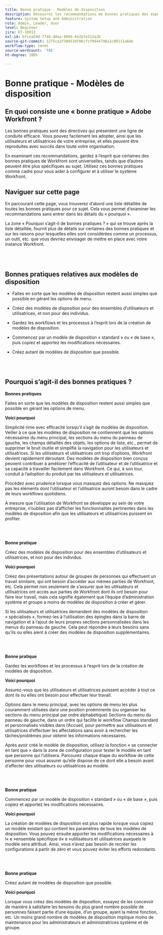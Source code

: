 ```yaml
---
title: Bonne pratique - Modèles de disposition
description: Découvrez les recommandations de bonnes pratiques des experts d’Adobe Workfront concernant la configuration, la gestion et l’utilisation des modèles de disposition Workfront.
feature: System Setup and Administration
role: Admin, Leader, User
level: Beginner
jira: KT-10913
exl-id: bfcea59d-7746-40aa-989d-6e2b7e312a2b
source-git-commit: 1275ca2f30453df06cfcf9944798a1c89111a6de
workflow-type: tm+mt
source-wordcount: '741'
ht-degree: 100%

---
```


# Bonne pratique - Modèles de disposition

## En quoi consiste une « bonne pratique » Adobe Workfront ?

Les bonnes pratiques sont des directives qui présentent une ligne de conduite efficace. Vous pouvez facilement les adopter, ainsi que les utilisateurs et utilisatrices de votre entreprise, et elles peuvent être reproduites avec succès dans toute votre organisation.

En examinant ces recommandations, gardez à l’esprit que certaines des bonnes pratiques de Workfront sont universelles, tandis que d’autres peuvent être plus spécifiques au sujet. Utilisez ces bonnes pratiques comme cadre pour vous aider à configurer et à utiliser le système Workfront.

## Naviguer sur cette page

En parcourant cette page, vous trouverez d’abord une liste détaillée de toutes les bonnes pratiques pour ce sujet. Cela vous permet d’examiner les recommandations sans entrer dans les détails du « pourquoi ».

La zone « Pourquoi s’agit-il de bonnes pratiques ? » qui se trouve après la liste détaillée, fournit plus de détails sur certaines des bonnes pratiques et sur les raisons pour lesquelles elles sont considérées comme un processus, un outil, etc. que vous devriez envisager de mettre en place avec votre instance Workfront.

</br>
</br>

## Bonnes pratiques relatives aux modèles de disposition

* Faites en sorte que les modèles de disposition restent aussi simples que possible en gérant les options de menu.

* Créez des modèles de disposition pour des ensembles d’utilisateurs et utilisatrices, et non pour des individus.

* Gardez les workflows et les processus à l’esprit lors de la création de modèles de disposition.

* Commencez par un modèle de disposition « standard » ou « de base », puis copiez et apportez les modifications nécessaires.

* Créez autant de modèles de disposition que possible.

</br>
</br>

## Pourquoi s’agit-il des bonnes pratiques ?

**Bonnes pratiques**

Faites en sorte que les modèles de disposition restent aussi simples que possible en gérant les options de menu.

**Voici pourquoi**

Simplicité rime avec efficacité lorsqu’il s’agit de modèles de disposition. Veiller à ce que les modèles de disposition ne contiennent que les options nécessaires du menu principal, les sections du menu du panneau de gauche, les champs détaillés des objets, les options de liste, etc., permet de supprimer le bruit inutile et simplifie la navigation pour les utilisateurs et utilisatrices. Si les utilisateurs et utilisatrices ont trop d’options, Workfront devient rapidement déroutant. Des modèles de disposition bien conçus peuvent contribuer à améliorer l’efficacité de l’utilisateur et de l’utilisatrice et sa capacité à travailler facilement dans Workfront. Ce qui, à son tour, conduit à l’adoption du produit par les utilisateurs et utilisatrices.

Procédez avec prudence lorsque vous masquez des options. Ne masquez pas les éléments dont l’utilisateur et l’utilisatrice auront besoin dans le cadre de leurs workflows quotidiens.

À mesure que l’utilisation de Workfront se développe au sein de votre entreprise, n’oubliez pas d’afficher les fonctionnalités pertinentes dans les modèles de disposition afin que les utilisateurs et utilisatrices puissent en profiter.

</br>
</br>

**Bonne pratique**

Créez des modèles de disposition pour des ensembles d’utilisateurs et utilisatrices, et non pour des individus.

**Voici pourquoi**

Créez des présentations autour de groupes de personnes qui effectuent un travail similaire, qui ont besoin d’accéder aux mêmes parties de Workfront, etc. Cela permet non seulement de s’assurer que les utilisateurs et utilisatrices ont accès aux parties de Workfront dont ils ont besoin pour faire leur travail, mais cela signifie également que l’équipe d’administration système et groupe a moins de modèles de disposition à créer et gérer.

Si les utilisateurs et utilisatrices demandent des modèles de disposition « spécialisés », formez-les à l’utilisation des épingles dans la barre de navigation et à l’ajout de leurs propres sections personnalisées dans les menus du panneau de gauche. Cela peut répondre à leurs besoins sans qu’ils ou elles aient à créer des modèles de disposition supplémentaires.

</br>
</br>

**Bonne pratique**

Gardez les workflows et les processus à l’esprit lors de la création de modèles de disposition.

**Voici pourquoi**

Assurez-vous que les utilisateurs et utilisatrices puissent accéder à tout ce dont ils ou elles ont besoin pour effectuer leur travail.

Options dans le menu principal, avec les options de menu les plus couramment utilisées dans une position proéminente (ou organiser les sections du menu principal par ordre alphabétique)
Sections du menu du panneau de gauche, dans un ordre qui facilite le workflow
Champs standard et personnalisés visibles dans l’Accueil, pour permettre aux utilisateurs et utilisatrices d’effectuer les affectations sans avoir à rechercher les tâches/problèmes pour obtenir les informations nécessaires.

Après avoir créé le modèle de disposition, utilisez la fonction « se connecter en tant que » dans la zone de configuration pour tester le modèle en tant que personne qui l’utilisera. Parcourez chaque étape du workflow de cette personne pour vous assurer qu’elle dispose de ce dont elle a besoin avant d’affecter des utilisateurs ou utilisatrices au modèle.

</br>
</br>

**Bonne pratique**

Commencez par un modèle de disposition « standard » ou « de base », puis copiez et apportez les modifications nécessaires.

**Voici pourquoi**

La création de modèles de disposition est plus rapide lorsque vous copiez un modèle existant qui contient les paramètres de tous les modèles de disposition. Vous pouvez ensuite apporter les modifications nécessaires à l« e »ensemble spécifique d« e »utilisateurs et utilisatrices auxquels le modèle sera attribué. Ainsi, vous n’avez pas besoin de recréer les configurations à partir de zéro et vous pouvez éviter les efforts redondants.

</br>
</br>


**Bonne pratique**

Créez autant de modèles de disposition que possible.

**Voici pourquoi**

Lorsque vous créez des modèles de disposition, essayez de les concevoir de manière à satisfaire les besoins du plus grand nombre possible de personnes faisant partie d’une équipe, d’un groupe, ayant la même fonction, etc. Un moins grand nombre de modèles de disposition implique moins de maintenance pour les administrateurs et administratrices système et de groupe.

